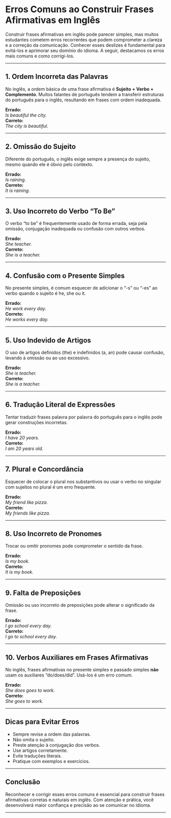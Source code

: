 
# Erros Comuns ao Construir Frases Afirmativas em Inglês

Construir frases afirmativas em inglês pode parecer simples, mas muitos estudantes cometem erros recorrentes que podem comprometer a clareza e a correção da comunicação. Conhecer esses deslizes é fundamental para evitá-los e aprimorar seu domínio do idioma. A seguir, destacamos os erros mais comuns e como corrigi-los.

---

## 1. Ordem Incorreta das Palavras

No inglês, a ordem básica de uma frase afirmativa é **Sujeito + Verbo + Complemento**. Muitos falantes de português tendem a transferir estruturas do português para o inglês, resultando em frases com ordem inadequada.

**Errado:**  
*Is beautiful the city.*  
**Correto:**  
*The city is beautiful.*

---

## 2. Omissão do Sujeito

Diferente do português, o inglês exige sempre a presença do sujeito, mesmo quando ele é óbvio pelo contexto.

**Errado:**  
*Is raining.*  
**Correto:**  
*It is raining.*

---

## 3. Uso Incorreto do Verbo “To Be”

O verbo “to be” é frequentemente usado de forma errada, seja pela omissão, conjugação inadequada ou confusão com outros verbos.

**Errado:**  
*She teacher.*  
**Correto:**  
*She is a teacher.*

---

## 4. Confusão com o Presente Simples

No presente simples, é comum esquecer de adicionar o “-s” ou “-es” ao verbo quando o sujeito é he, she ou it.

**Errado:**  
*He work every day.*  
**Correto:**  
*He works every day.*

---

## 5. Uso Indevido de Artigos

O uso de artigos definidos (the) e indefinidos (a, an) pode causar confusão, levando à omissão ou ao uso excessivo.

**Errado:**  
*She is teacher.*  
**Correto:**  
*She is a teacher.*

---

## 6. Tradução Literal de Expressões

Tentar traduzir frases palavra por palavra do português para o inglês pode gerar construções incorretas.

**Errado:**  
*I have 20 years.*  
**Correto:**  
*I am 20 years old.*

---

## 7. Plural e Concordância

Esquecer de colocar o plural nos substantivos ou usar o verbo no singular com sujeitos no plural é um erro frequente.

**Errado:**  
*My friend like pizza.*  
**Correto:**  
*My friends like pizza.*

---

## 8. Uso Incorreto de Pronomes

Trocar ou omitir pronomes pode comprometer o sentido da frase.

**Errado:**  
*Is my book.*  
**Correto:**  
*It is my book.*

---

## 9. Falta de Preposições

Omissão ou uso incorreto de preposições pode alterar o significado da frase.

**Errado:**  
*I go school every day.*  
**Correto:**  
*I go to school every day.*

---

## 10. Verbos Auxiliares em Frases Afirmativas

No inglês, frases afirmativas no presente simples e passado simples **não** usam os auxiliares “do/does/did”. Usá-los é um erro comum.

**Errado:**  
*She does goes to work.*  
**Correto:**  
*She goes to work.*

---

## Dicas para Evitar Erros

- Sempre revise a ordem das palavras.
- Não omita o sujeito.
- Preste atenção à conjugação dos verbos.
- Use artigos corretamente.
- Evite traduções literais.
- Pratique com exemplos e exercícios.

---

## Conclusão

Reconhecer e corrigir esses erros comuns é essencial para construir frases afirmativas corretas e naturais em inglês. Com atenção e prática, você desenvolverá maior confiança e precisão ao se comunicar no idioma.

---
```
